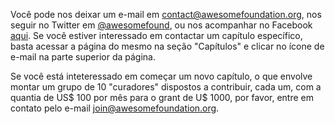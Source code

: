 Você pode nos deixar um e-mail em <a href="mailto:contact@awesomefoundation.org">contact@awesomefoundation.org</a>, nos seguir no Twitter em <a href="http://twitter.com/awesomefound">@awesomefound</a>, ou nos acompanhar no Facebook <a href="http://www.facebook.com/awesomefoundation">aqui</a>. Se você estiver interessado em contactar um capítulo específico, basta acessar a página do mesmo na seção "Capítulos" e clicar no ícone de e-mail na parte superior da página.

Se você está inteteressado em começar um novo capítulo, o que envolve montar um grupo de 10 "curadores" dispostos a contribuir, cada um, com a quantia de US$ 100 por mês para o grant de U$ 1000, por favor, entre em contato pelo e-mail <a href="mailto:join@awesomefoundation.org">join@awesomefoundation.org</a>.
